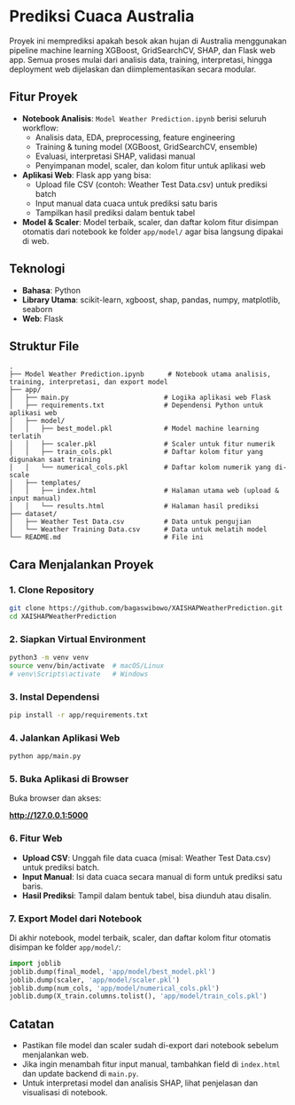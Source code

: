 # Prediksi Cuaca Australia

Proyek ini memprediksi apakah besok akan hujan di Australia menggunakan pipeline machine learning XGBoost, GridSearchCV, SHAP, dan Flask web app. Semua proses mulai dari analisis data, training, interpretasi, hingga deployment web dijelaskan dan diimplementasikan secara modular.

## Fitur Proyek

- **Notebook Analisis**: `Model Weather Prediction.ipynb` berisi seluruh workflow:
  - Analisis data, EDA, preprocessing, feature engineering
  - Training & tuning model (XGBoost, GridSearchCV, ensemble)
  - Evaluasi, interpretasi SHAP, validasi manual
  - Penyimpanan model, scaler, dan kolom fitur untuk aplikasi web
- **Aplikasi Web**: Flask app yang bisa:
  - Upload file CSV (contoh: Weather Test Data.csv) untuk prediksi batch
  - Input manual data cuaca untuk prediksi satu baris
  - Tampilkan hasil prediksi dalam bentuk tabel
- **Model & Scaler**: Model terbaik, scaler, dan daftar kolom fitur disimpan otomatis dari notebook ke folder `app/model/` agar bisa langsung dipakai di web.

## Teknologi

- **Bahasa**: Python
- **Library Utama**: scikit-learn, xgboost, shap, pandas, numpy, matplotlib, seaborn
- **Web**: Flask

## Struktur File

```
.
├── Model Weather Prediction.ipynb      # Notebook utama analisis, training, interpretasi, dan export model
├── app/
│   ├── main.py                        # Logika aplikasi web Flask
│   ├── requirements.txt               # Dependensi Python untuk aplikasi web
│   ├── model/
│   │   ├── best_model.pkl             # Model machine learning terlatih
│   │   ├── scaler.pkl                 # Scaler untuk fitur numerik
│   │   ├── train_cols.pkl             # Daftar kolom fitur yang digunakan saat training
│   │   └── numerical_cols.pkl         # Daftar kolom numerik yang di-scale
│   ├── templates/
│   │   ├── index.html                 # Halaman utama web (upload & input manual)
│   │   └── results.html               # Halaman hasil prediksi
├── dataset/
│   ├── Weather Test Data.csv          # Data untuk pengujian
│   └── Weather Training Data.csv      # Data untuk melatih model
└── README.md                          # File ini
```

## Cara Menjalankan Proyek

### 1. Clone Repository

```bash
git clone https://github.com/bagaswibowo/XAISHAPWeatherPrediction.git
cd XAISHAPWeatherPrediction
```

### 2. Siapkan Virtual Environment

```bash
python3 -m venv venv
source venv/bin/activate  # macOS/Linux
# venv\Scripts\activate   # Windows
```

### 3. Instal Dependensi

```bash
pip install -r app/requirements.txt
```

### 4. Jalankan Aplikasi Web

```bash
python app/main.py
```

### 5. Buka Aplikasi di Browser

Buka browser dan akses:

**http://127.0.0.1:5000**

### 6. Fitur Web

- **Upload CSV**: Unggah file data cuaca (misal: Weather Test Data.csv) untuk prediksi batch.
- **Input Manual**: Isi data cuaca secara manual di form untuk prediksi satu baris.
- **Hasil Prediksi**: Tampil dalam bentuk tabel, bisa diunduh atau disalin.

### 7. Export Model dari Notebook

Di akhir notebook, model terbaik, scaler, dan daftar kolom fitur otomatis disimpan ke folder `app/model/`:

```python
import joblib
joblib.dump(final_model, 'app/model/best_model.pkl')
joblib.dump(scaler, 'app/model/scaler.pkl')
joblib.dump(num_cols, 'app/model/numerical_cols.pkl')
joblib.dump(X_train.columns.tolist(), 'app/model/train_cols.pkl')
```

## Catatan

- Pastikan file model dan scaler sudah di-export dari notebook sebelum menjalankan web.
- Jika ingin menambah fitur input manual, tambahkan field di `index.html` dan update backend di `main.py`.
- Untuk interpretasi model dan analisis SHAP, lihat penjelasan dan visualisasi di notebook.
